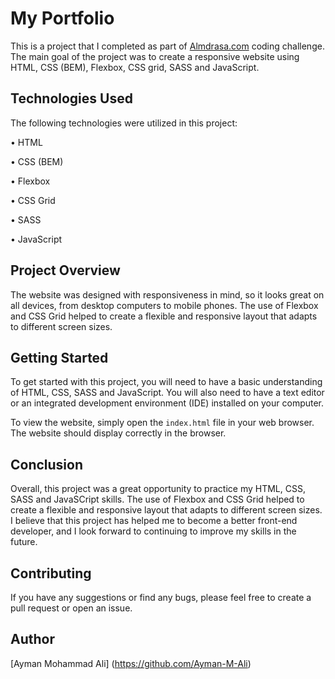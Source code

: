 # My Portfolio

This is a project that I completed as part of [Almdrasa.com](https://almdrasa.com/)
 coding challenge. The main goal of the project was to create a responsive website using HTML, CSS (BEM), Flexbox, CSS grid, SASS and JavaScript.

## Technologies Used

The following technologies were utilized in this project:

•  HTML

•  CSS (BEM)

•  Flexbox

•  CSS Grid

•  SASS

•  JavaScript


## Project Overview

The website was designed with responsiveness in mind, so it looks great on all devices, from desktop computers to mobile phones. The use of Flexbox and CSS Grid helped to create a flexible and responsive layout that adapts to different screen sizes.

## Getting Started

To get started with this project, you will need to have a basic understanding of HTML, CSS, SASS and JavaScript. You will also need to have a text editor or an integrated development environment (IDE) installed on your computer.

To view the website, simply open the `index.html` file in your web browser. The website should display correctly in the browser.

## Conclusion

Overall, this project was a great opportunity to practice my HTML, CSS, SASS and JavaSCript skills. The use of Flexbox and CSS Grid helped to create a flexible and responsive layout that adapts to different screen sizes. I believe that this project has helped me to become a better front-end developer, and I look forward to continuing to improve my skills in the future.

## Contributing
If you have any suggestions or find any bugs, please feel free to create a pull request or open an issue.

## Author
[Ayman Mohammad Ali] (https://github.com/Ayman-M-Ali)

